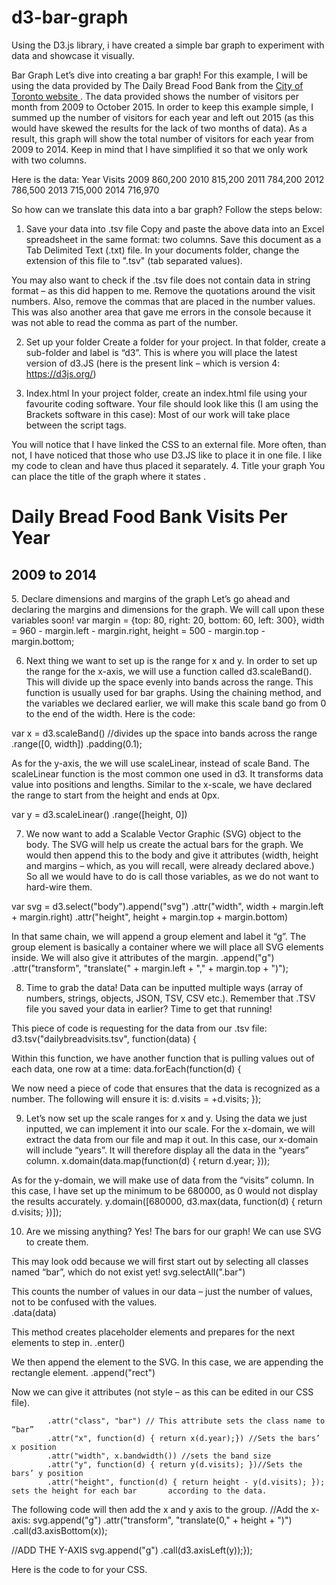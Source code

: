 # d3-bar-graph
Using the D3.js library, i have created a simple bar graph to experiment with data and showcase it visually. 

Bar Graph
Let’s dive into creating a bar graph! For this example, I will be using the data provided by The Daily Bread Food Bank from the <a href="https://www1.toronto.ca/wps/portal/contentonly?vgnextoid=4de87768be338310VgnVCM1000003dd60f89RCRD&vgnextchannel=bc86e03bb8d1e310VgnVCM10000071d60f89RCRD"> City of Toronto website </a>. The data provided shows the number of visitors per month from 2009 to October 2015. In order to keep this example simple, I summed up the number of visitors for each year and left out 2015 (as this would have skewed the results for the lack of two months of data). As a result, this graph will show the total number of visitors for each year from 2009 to 2014. Keep in mind that I have simplified it so that we only work with two columns. 

Here is the data: 
Year	Visits
2009	860,200
2010	815,200
2011	784,200
2012	786,500
2013	715,000
2014	716,970

So how can we translate this data into a bar graph? Follow the steps below: 
1.	Save your data into .tsv file
Copy and paste the above data into an Excel spreadsheet in the same format: two columns. Save this document as a Tab Delimited Text (.txt) file. In your documents folder, change the extension of this file to ".tsv" (tab separated values). 

You may also want to check if the .tsv file does not contain data in string format – as this did happen to me. Remove the quotations around the visit numbers. Also, remove the commas that are placed in the number values. This was also another area that gave me errors in the console because it was not able to read the comma as part of the number. 

2.	Set up your folder
Create a folder for your project. In that folder, create a sub-folder and label is “d3”. This is where you will place the latest version of d3.JS (here is the present link – which is version 4: https://d3js.org/)  

3.	Index.html
In your project folder, create an index.html file using your favourite coding software. Your file should look like this (I am using the Brackets software in this case): 
Most of our work will take place between the script tags. 
 


You will notice that I have linked the CSS to an external file. More often, than not, I have noticed that those who use D3.JS like to place it in one file. I like my code to clean and have thus placed it separately. 
4.	Title your graph
You can place the title of the graph where it states <!-- Headers -->. 
<h1>Daily Bread Food Bank Visits Per Year</h1>
<h2>2009 to 2014</h2>
5.	Declare dimensions and margins of the graph
Let’s go ahead and declaring the margins and dimensions for the graph. We will call upon these variables soon!
var margin = {top: 80, right: 20, bottom: 60, left: 300},
width = 960 - margin.left - margin.right,
height = 500 - margin.top - margin.bottom;

6.	Next thing we want to set up is the range for x and y. 
In order to set up the range for the x-axis, we will use a function called d3.scaleBand(). This will divide up the space evenly into bands across the range. This function is usually used for bar graphs. Using the chaining method, and the variables we declared earlier, we will make this scale band go from 0 to the end of the width. Here is the code: 

var x = d3.scaleBand() //divides up the space into bands across the range
.range([0, width])
.padding(0.1);

As for the y-axis, the we will use scaleLinear, instead of scale Band. The scaleLinear function is the most common one used in d3. It transforms data value into positions and lengths. Similar to the x-scale, we have declared the range to start from the height and ends at 0px.  
  
var y = d3.scaleLinear() 
.range([height, 0])

7.	 We now want to add a Scalable Vector Graphic (SVG) object to the body. The SVG will help us create the actual bars for the graph. We would then append this to the body and give it attributes (width, height and margins – which, as you will recall, were already declared above.) So all we would have to do is call those variables, as we do not want to hard-wire them. 

var svg = d3.select("body").append("svg")
.attr("width", width + margin.left + margin.right)
.attr("height", height + margin.top + margin.bottom)


In that same chain, we will append a group element and label it “g”. The group element is basically a container where we will place all SVG elements inside. We will also give it attributes of the margin. 
.append("g")
.attr("transform", "translate(" + margin.left + "," + margin.top + ")");

8.	Time to grab the data! 
Data can be inputted multiple ways (array of numbers, strings, objects, JSON, TSV, CSV etc.). Remember that .TSV file you saved your data in earlier? Time to get that running! 

This piece of code is requesting for the data from our .tsv file: 
d3.tsv("dailybreadvisits.tsv", function(data) {

Within this function, we have another function that is pulling values out of each data, one row at a time: 
data.forEach(function(d) {

We now need a piece of code that ensures that the data is recognized as a number. The following will ensure it is: 
d.visits = +d.visits;
});

9.	Let’s now set up the scale ranges for x and y. Using the data we just inputted, we can implement it into our scale. 
For the x-domain, we will extract the data from our file and map it out. In this case, our x-domain will include “years”. It will therefore display all the data in the “years” column. 
x.domain(data.map(function(d) { 
return d.year; 
}));

As for the y-domain, we will make use of data from the “visits” column. In this case, I have set up the minimum to be 680000, as 0 would not display the results accurately. 
y.domain([680000, d3.max(data, function(d) { 
return d.visits; 
})]);

10.  Are we missing anything? Yes! The bars for our graph! We can use SVG to create them. 

This may look odd because we will first start out by selecting all classes named “bar”, which do not exist yet! 
svg.selectAll(".bar")

This counts the number of values in our data – just the number of values, not to be confused with the values.  
       .data(data)

This method creates placeholder elements and prepares for the next elements to step in. 
       .enter()

We then append the element to the SVG. In this case, we are appending the rectangle element. 
.append("rect")

Now we can give it attributes (not style – as this can be edited in our CSS file). 

            .attr("class", "bar") // This attribute sets the class name to “bar”
            .attr("x", function(d) { return x(d.year);}) //Sets the bars’ x position
            .attr("width", x.bandwidth()) //sets the band size 
            .attr("y", function(d) { return y(d.visits); })//Sets the bars’ y position
            .attr("height", function(d) { return height - y(d.visits); }); sets the height for each bar       according to the data. 

The following code will then add the x and y axis to the group. 
//Add the x-axis:
    svg.append("g")
       .attr("transform", "translate(0," + height + ")")
       .call(d3.axisBottom(x));


 //ADD THE Y-AXIS
    svg.append("g")
       .call(d3.axisLeft(y));});

Here is the code to for your CSS. 






